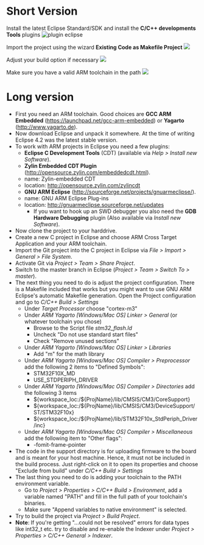 # Short Version
Install the latest Eclipse Standard/SDK and install the **C/C++ developments Tools** plugins
![plugin eclipse](http://i.imgur.com/IdJ8ki1.png)

Import the project using the wizard **Existing Code as Makefile Project**
![](http://i.imgur.com/XsVCwe2.png)

Adjust your build option if necessary
![](https://camo.githubusercontent.com/64a1d32400d6be64dd4b5d237df1e7f1b817f61b/687474703a2f2f692e696d6775722e636f6d2f6641306d30784d2e706e67)

Make sure you have a valid ARM toolchain in the path
![](http://i.imgur.com/dAbscJo.png)

# Long version
* First you need an ARM toolchain. Good choices are **GCC ARM Embedded** (https://launchpad.net/gcc-arm-embedded) or **Yagarto** (http://www.yagarto.de).
* Now download Eclipse and unpack it somewhere. At the time of writing Eclipse 4.2 was the latest stable version.
* To work with ARM projects in Eclipse you need a few plugins:
	+ **Eclipse C Development Tools** (CDT) (available via *Help > Install new Software*).
	+ **Zylin Embedded CDT Plugin** (http://opensource.zylin.com/embeddedcdt.html).
	+ name: Zylin-embedded CDT
	+ location: http://opensource.zylin.com/zylincdt
	+ **GNU ARM Eclipse** (http://sourceforge.net/projects/gnuarmeclipse/).
  + name: GNU ARM Eclipse Plug-ins
  + location: http://gnuarmeclipse.sourceforge.net/updates
	+ If you want to hook up an SWD debugger you also need the **GDB Hardware Debugging** plugin (Also available via *Install new Software*).
* Now clone the project to your harddrive.
* Create a new C project in Eclipse and choose ARM Cross Target Application and your ARM toolchain.
* Import the Git project into the C project in Eclipse via *File > Import > General > File System*.
* Activate Git via *Project > Team > Share Project*.
* Switch to the master branch in Eclipse (*Project > Team > Switch To > master*).
* The next thing you need to do is adjust the project configuration. There is a Makefile included that works but you might want to use GNU ARM Eclipse's automatic Makefile generation. Open the Project configuration and go to *C/C++ Build > Settings*
	* Under *Target Processor* choose "cortex-m3"
	* Under *ARM Yagarto [Windows/Mac OS] Linker > General* (or whatever toolchain you chose)
		+ Browse to the Script file *stm32_flash.ld*
		+ Uncheck "Do not use standard start files"
		+ Check "Remove unused sections"
	* Under *ARM Yagarto [Windows/Mac OS] Linker > Libraries*
		+ Add "m" for the math library
	* Under *ARM Yagarto [Windows/Mac OS] Compiler > Preprocessor* add the following 2 items to "Defined Symbols":
		+ STM32F10X_MD
		+ USE_STDPERIPH_DRIVER
	* Under *ARM Yagarto [Windows/Mac OS] Compiler > Directories* add the following 3 items
		+ ${workspace_loc:/${ProjName}/lib/CMSIS/CM3/CoreSupport}
		+ ${workspace_loc:/${ProjName}/lib/CMSIS/CM3/DeviceSupport/ST/STM32F10x}
		+ ${workspace_loc:/${ProjName}/lib/STM32F10x_StdPeriph_Driver/inc}
	* Under *ARM Yagarto [Windows/Mac OS] Compiler > Miscellaneous* add the following item to "Other flags":
		+ -fomit-frame-pointer
* The code in the support directory is for uploading firmware to the board and is meant for your host machine. Hence, it must not be included in the build process. Just right-click on it to open its properties and choose "Exclude from build" under *C/C++ Build > Settings*
* The last thing you need to do is adding your toolchain to the PATH environment variable.
	+ Go to *Project > Properties > C/C++ Build > Environment*, add a variable named "PATH" and fill in the full path of your toolchain's binaries.
	+ Make sure "Append variables to native environment" is selected.		   
* Try to build the project via *Project > Build Project*.
* **Note**: If you're getting "...could not be resolved" errors for data types like int32_t etc. try to disable and re-enable the Indexer under *Project > Properties > C/C++ General > Indexer*.
